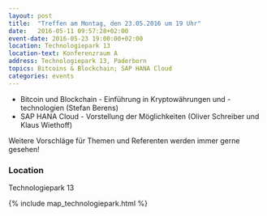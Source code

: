 ```yaml
---
layout: post
title:  "Treffen am Montag, den 23.05.2016 um 19 Uhr"
date:   2016-05-11 09:57:28+02:00
event-date: 2016-05-23 19:00:00+02:00
location: Technologiepark 13
location-text: Konferenzraum A
address: Technologiepark 13, Paderborn
topics: Bitcoins & Blockchain; SAP HANA Cloud
categories: events
---
```


* Bitcoin und Blockchain - Einführung in Kryptowährungen und -technologien (Stefan Berens)
* SAP HANA Cloud - Vorstellung der Möglichkeiten (Oliver Schreiber und Klaus Wiethoff)

Weitere Vorschläge für Themen und Referenten werden immer gerne gesehen!

### Location

Technologiepark 13

{% include map_technologiepark.html %}
